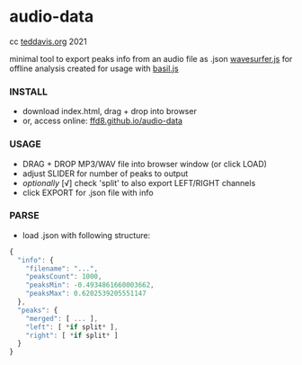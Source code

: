 # audio-data

cc [teddavis.org](https://teddavis.org) 2021

minimal tool to export peaks info from an audio file as .json
[wavesurfer.js](https://wavesurfer-js.org/) for offline analysis
created for usage with [basil.js](http://basiljs.ch)
	
### INSTALL
- download index.html, drag + drop into browser
- or, access online: [ffd8.github.io/audio-data](https://ffd8.github.io/audio-data)

### USAGE
- DRAG + DROP MP3/WAV file into browser window (or click LOAD)
- adjust SLIDER for number of peaks to output
- *optionally* [√] check 'split' to also export LEFT/RIGHT channels
- click EXPORT for .json file with info

### PARSE
- load .json with following structure:
```javascript
{
  "info": {
    "filename": "...",
    "peaksCount": 1000,
    "peaksMin": -0.4934861660003662,
    "peaksMax": 0.6202539205551147
  },
  "peaks": {
    "merged": [ ... ],
    "left": [ *if split* ],
    "right": [ *if split* ]
  }
}
```
